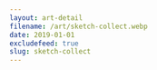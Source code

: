 ```yaml
---
layout: art-detail
filename: /art/sketch-collect.webp
date: 2019-01-01
excludefeed: true
slug: sketch-collect
---
```

